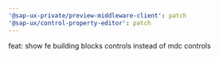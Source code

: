 ```yaml
---
'@sap-ux-private/preview-middleware-client': patch
'@sap-ux/control-property-editor': patch
---
```


feat: show fe building blocks controls instead of mdc controls
